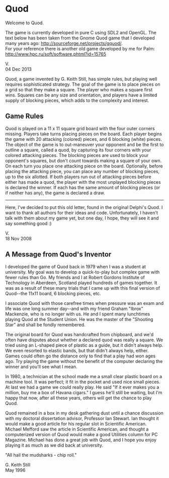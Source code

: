 Quod
===============================================================================
Welcome to Quod.

The game is currently developed in pure C using SDL2 and OpenGL.
The text below has been taken from the Gnome Quod game that I developed many
years ago: http://sourceforge.net/projects/gquod/.  
For your reference there is another old game developed by me for Palm:
http://www.hpc.ru/soft/software.phtml?id=15765

V.  
04 Dec 2013

Quod, a game invented by G. Keith Still, has simple rules, but playing well
requires sophisticated strategy. The goal of the game is to place pieces on a
grid so that they make a square. The player who makes a square first wins.
Squares can be any size and orientation, and players have a limited supply of
blocking pieces, which adds to the complexity and interest.

Game Rules
-------------------------------------------------------------------------------
Quod is played on a 11 x 11 square grid board with the four outer corners
missing. Players take turns placing pieces on the board. Each player begins
the game with 20 attacking (colored) pieces, and 6 blocking (white) pieces.
The object of the game is to out-maneuver your opponent and be the first to
outline a square, called a quod, by capturing its four corners with your
colored attacking pieces. The blocking pieces are used to block your opponent's
squares, but don't count towards making a square of your own.  
On each turn you place one attacking piece on the board. Optionally,
before placing the attacking piece, you can place any number of blocking pieces,
up to the six allotted. If  both players run out of attacking pieces before
either has made a quod, the player with the most unplayed blocking pieces is
declared the winner. If each has the same amount of blocking pieces (or if
neither has any), the game is declared a draw.

-------------------------------------------------------------------------------
Here, I've decided to put this old letter, found in the original Delphi's Quod.
I want to thank all authors for their ideas and code. Unfortunately, I haven't
talk with them about my game yet, but one day, I hope, they will see it and
say something good :)

V.  
18 Nov 2008

A Message from Quod's Inventor
-------------------------------------------------------------------------------

I developed the game of Quod back in 1979 when I was a student at university.
My goal was to develop a quick-to-play but complex game with fewer rules than
Go. My friends and I at Robert Gordons Institute of Technology in Aberdeen,
Scotland played hundreds of games together. It was as a result of these many
trials that I came up with this final version of Quod--the 11x11 board,
6 blocking pieces, etc.

I associate Quod with those carefree times when pressure was an exam and life
was one long summer day--and with my friend Graham "Ibrox" Mackenzie, who is no
longer with us. He and I spent many lunchtimes playing Quod at the Student Union.
He was the master of the "Shooting Star" and shall be fondly remembered.

The original board for Quod was handcrafted from chipboard, and we'd often have
disputes about whether a declared quod was really a square. We tried using an
L-shaped piece of plastic as a guide, but it didn't always help. We even
resorted to elastic bands, but that didn't always help, either. Games could
often go the distance only to find that a play had won ages ago. Try playing
the game without the benefit of the computer declaring the winner and you'll
see what I mean.

In 1980, a technician at the school made me a small clear plastic board on a
machine tool. It was perfect; it fit in the pocket and used nice small pieces.
At last we had a game we could really play. He said "If it ever makes you a
million, buy me a box of Havana cigars." I guess he'll still be waiting, but
I'm happy that now, after all these years, others will get the chance to play
Quod.

Quod remained in a box in my desk gathering dust until a chance discussion with
my doctoral dissertation advisor, Professor Ian Stewart. Ian thought it would
make a good article for his regular slot in Scientific American.  Michael
Mefford saw the article in Scientific American, and thought a computerized
version of Quod would make a good Utilities column for PC Magazine. Michael
has done a great job with Quod, and I hope you enjoy playing it as much as we
did back at university.

"All hail the mudsharks - chip roll."

G. Keith Still  
May 1996
